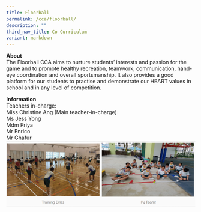 ```yaml
---
title: Floorball
permalink: /cca/floorball/
description: ""
third_nav_title: Co Curriculum
variant: markdown
---
```

**About**
<br>The Floorball CCA aims to nurture students’ interests and passion for the game and to promote healthy recreation, teamwork, communication, hand-eye coordination and overall sportsmanship. It also provides a good platform for our students to practise and demonstrate our HEART values in school and in any level of competition.

**Information**
<br>Teachers in-charge:
<br>Miss Christine Ang (Main teacher-in-charge)
<br>Ms Jess Yong
<br>Mdm Priya
<br>Mr Enrico
<br>Mr Ghafur
![](/images/floorball1.png)